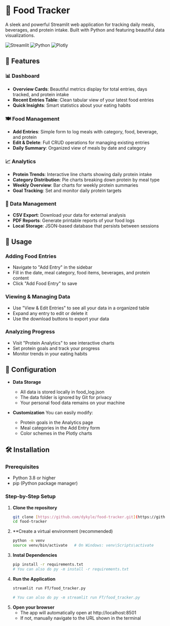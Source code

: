 # 🍕 Food Tracker

A sleek and powerful Streamlit web application for tracking daily meals, beverages, and protein intake. Built with Python and featuring beautiful data visualizations.

![Streamlit](https://img.shields.io/badge/Streamlit-FF4B4B?style=for-the-badge&logo=Streamlit&logoColor=white)
![Python](https://img.shields.io/badge/Python-3776AB?style=for-the-badge&logo=python&logoColor=white)
![Plotly](https://img.shields.io/badge/Plotly-3F4F75?style=for-the-badge&logo=plotly&logoColor=white)

## 🚀 Features

### 📊 Dashboard
- **Overview Cards**: Beautiful metrics display for total entries, days tracked, and protein intake
- **Recent Entries Table**: Clean tabular view of your latest food entries
- **Quick Insights**: Smart statistics about your eating habits

### 🍽️ Food Management
- **Add Entries**: Simple form to log meals with category, food, beverage, and protein
- **Edit & Delete**: Full CRUD operations for managing existing entries
- **Daily Summary**: Organized view of meals by date and category

### 📈 Analytics
- **Protein Trends**: Interactive line charts showing daily protein intake
- **Category Distribution**: Pie charts breaking down protein by meal type
- **Weekly Overview**: Bar charts for weekly protein summaries
- **Goal Tracking**: Set and monitor daily protein targets

### 💾 Data Management
- **CSV Export**: Download your data for external analysis
- **PDF Reports**: Generate printable reports of your food logs
- **Local Storage**: JSON-based database that persists between sessions

## 🎯 Usage

### Adding Food Entries
- Navigate to "Add Entry" in the sidebar
- Fill in the date, meal category, food items, beverages, and protein content  
- Click "Add Food Entry" to save

### Viewing & Managing Data
- Use "View & Edit Entries" to see all your data in a organized table
- Expand any entry to edit or delete it
- Use the download buttons to export your data

### Analyzing Progress
- Visit "Protein Analytics" to see interactive charts
- Set protein goals and track your progress
- Monitor trends in your eating habits

## 🔧 Configuration
- **Data Storage**
  - All data is stored locally in food_log.json
  - The data folder is ignored by Git for privacy
  - Your personal food data remains on your machine
 
- **Customization**
You can easily modify:
   - Protein goals in the Analytics page
   - Meal categories in the Add Entry form
   - Color schemes in the Plotly charts

## 🛠️ Installation

### Prerequisites
- Python 3.8 or higher
- pip (Python package manager)

### Step-by-Step Setup

1. **Clone the repository**
   ```bash
   git clone [https://github.com/dykyle/food-tracker.git](https://github.com/dykyle/Personal-Project-Food-Tracker-and-Analytics.git)
   cd food-tracker

2. **Create a virtual environment (recommended)
   ```bash
   python -m venv
   source venv/bin/activate   # On Windows: venv\Scripts\activate

3. **Instal Dependencies**
   ```bash
   pip install -r requirements.txt
   # You can also do py -m install -r requirements.txt

4. **Run the Application**
   ```bash
   streamlit run FT/food_tracker.py

   # You can also do py -m streamlit run FT/food_tracker.py

5. **Open your browser**
   - The app will automatically open at http://localhost:8501
   - If not, manually navigate to the URL shown in the terminal
